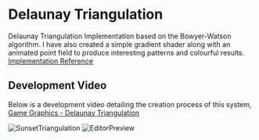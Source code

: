 # Delaunay Triangulation
Delaunay Triangulation Implementation based on the Bowyer-Watson algorithm.
I have also created a simple gradient shader along with an animated point field to produce interesting patterns and colourful results.
<br>[Implementation Reference](https://www.newcastle.edu.au/__data/assets/pdf_file/0018/22482/07_An-implementation-of-Watsons-algorithm-for-computing-two-dimensional-Delaunay-triangulations.pdf)

## Development Video
Below is a development video detailing the creation process of this system,
<br>[Game Graphics - Delaunay Triangulation](https://www.youtube.com/watch?v=4ySSsESzw2Y)

![SunsetTriangulation](https://raw.githubusercontent.com/ScottyRAnderson/Images/master/SunsetTriangulation.png)
![EditorPreview](https://raw.githubusercontent.com/ScottyRAnderson/Images/master/DelaunayEditor.png)